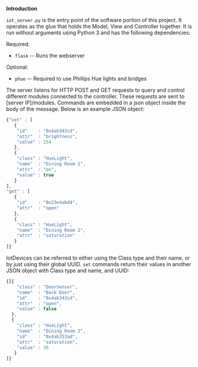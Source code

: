 **Introduction**

`iot_server.py` is the entry point of the software portion of this project. It operates as the glue that holds the
Model, View and Controller together. It is run without arguments using Python 3 and has the following dependencies:

Required:
* `flask` -- Runs the webserver


Optional:
* `phue` -- Required to use Phillips Hue lights and bridges


The server listens for HTTP POST and GET requests to query and control different modules connected to the controller.
These requests are sent to \[server IP\]/modules. Commands are embedded in a json object inside the body of the message.
Below is an example JSON object:
```javascript
{"set" : [
   {
    "id"    : "0x4ab343cd",
    "attr"  : "brightness",
    "value" : 254
   },
   {
    "class" : "HueLight",
    "name"  : "Dining Room 1",
    "attr"  : "on",
    "value" : true
   }
],
"get" : [
   {
    "id"    : "0x23e4abd4",
    "attr"  : "open"
   },
   {
    "class" : "HueLight",
    "name"  : "Dining Room 2",
    "attr"  : "saturation"
   }
]}
```

IotDevices can be referred to either using the Class type and their name, or by just using their global UUID.
`set` commands return their values in another JSON object with Class type and name, and UUID:
```javascript
{[{
    "class" : "DoorSensor",
    "name"  : "Back Door",
    "id"    : "0x4ab343cd",
    "attr"  : "open",
    "value" : false
  },
  {
    "class" : "HueLight",
    "name"  : "Dining Room 2",
    "id"    : "0x4ab353ad",
    "attr"  : "saturation",
    "value" : 30
   }
]}
```
